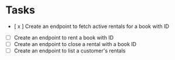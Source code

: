 # Tasks

- [ x ] Create an endpoint to fetch active rentals for a book with ID
- [ ] Create an endpoint to rent a book with ID
- [ ] Create an endpoint to close a rental with a book ID
- [ ] Create an endpoint to list a customer's rentals
